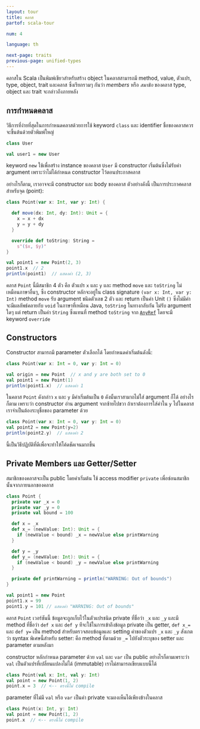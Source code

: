 ```yaml
---
layout: tour
title: คลาส
partof: scala-tour

num: 4

language: th

next-page: traits
previous-page: unified-types
---
```


คลาสใน Scala เป็นพิมพ์เขียวสำหรับสร้าง object ในคลาสสามารถมี method, value, ตัวแปร, type, object,
trait และคลาส ซึ่งเรียกรวมๆ กันว่า _members_ หรือ _สมาชิก_ ของคลาส type, object และ trait จะกล่าวถึงภายหลัง

## การกำหนดคลาส
วิธีการที่ง่ายที่สุดในการกำหนดคลาสด้วยการใช้ keyword `class` และ
identifier ชื่อของคลาสควรจะขึ้นต้นด้วยตัวพิมพ์ใหญ่
```scala mdoc
class User

val user1 = new User
```
keyword `new` ใช้เพื่อสร้าง instance ของคลาส `User` มี constructor เริ่มต้นซึ่งไม่รับค่า argument เพราะว่าไม่ได้กำหนด constructor ไว้ตอนประกาสคลาส

อย่างไรก็ตาม, เราอาจจะมี constructor และ body ของคลาส
ตัวอย่างดังนี้ เป็นการประกาศคลาสสำหรับจุด (point):

```scala mdoc
class Point(var x: Int, var y: Int) {

  def move(dx: Int, dy: Int): Unit = {
    x = x + dx
    y = y + dy
  }

  override def toString: String =
    s"($x, $y)"
}

val point1 = new Point(2, 3)
point1.x  // 2
println(point1)  // แสดงค่า (2, 3)
```

คลาส `Point` นี้มีสมาชิก 4 ตัว คือ ตัวแปร `x` และ `y` และ method `move` และ `toString`
ไม่เหมือนภาษาอื่นๆ, ซึ่ง constructor หลักจะอยู่ใน class signature `(var x: Int, var y: Int)`
method `move` รับ argument ชนิดตัวเลข 2 ตัว และ return เป็นค่า Unit `()` ซึ่งไม่มีค่า
จะมีผลลัพธ์คลายกับ `void` ในภาษาที่เหมือน Java, `toString` ในทางกลับกัน ไม่รับ argument ใดๆ แต่ return เป็นค่า `String` ซึ่งแทนที่ method `toString` จาก [`AnyRef`](unified-types.html) โดยจะมี keyword `override`

## Constructors

​Constructor สามารถมี parameter ตัวเลือกได้ โดยกำหนดค่าเริ่มต้นดังนี้:

```scala mdoc:nest
class Point(var x: Int = 0, var y: Int = 0)

val origin = new Point  // x and y are both set to 0
val point1 = new Point(1)
println(point1.x)  // แสดงค่า 1

```

ในคลาส `Point` ดังกล่าว `x` และ `y` มีค่าเริ่มต้นเป็น `0` ดังนั้นเราสามาถไม่ใส่ argument ก็ได้
อย่างไรก็ตาม เพราะว่า constructor อ่าน argument จากซ้ายไปขวา ถ้าเราต้องการใส่ค่าใน `y` ไปในคลาส
เราจำเป็นต้องระบุชื่อของ parameter ด้วย
```scala mdoc:nest
class Point(var x: Int = 0, var y: Int = 0)
val point2 = new Point(y=2)
println(point2.y)  // แสดงค่า 2
```

นี้เป็นวิธีปฏิบัติที่ดีเพื่อจะทำให้โค้ดชัดเจนมากขึ้น

## Private Members และ Getter/Setter
สมาชิกของคลาสจะเป็น public โดยค่าเริ่มต้น ใช้ access modifier `private`
เพื่อซ่อนสมาชิกนั้นจากภายนอกของคลาส
```scala mdoc:reset
class Point {
  private var _x = 0
  private var _y = 0
  private val bound = 100

  def x = _x
  def x_= (newValue: Int): Unit = {
    if (newValue < bound) _x = newValue else printWarning
  }

  def y = _y
  def y_= (newValue: Int): Unit = {
    if (newValue < bound) _y = newValue else printWarning
  }

  private def printWarning = println("WARNING: Out of bounds")
}

val point1 = new Point
point1.x = 99
point1.y = 101 // แสดงค่า "WARNING: Out of bounds"
```
คลาส `Point` เวอร์ชันนี้ ข้อมูลจะถูกเก็บไว้ในตัวแปรชนิด private ที่ชื่อว่า `_x` และ `_y` และมี method ที่ชื่อว่า `def x` และ `def y` ทีจะใช้ในการเข้าถึงข้อมูล private เป็น getter, `def x_=` และ `def y=`
เป็น method สำหรับตรวจสอบข้อมูลและ setting ค่าของตัวแปร `_x` และ `_y`
สังเกตว่า syntax พิเศษนี้สำหรับ setter: คือ method ที่ตามด้วย `_=` ไปยังตัวระบุของ setter และ parameter ตามหลังมา

constructor หลักกำหนด parameter ด้วย `val` และ `var` เป็น public อย่างไรก็ตามเพราะว่า `val` เป็นตัวแปรที่เปลี่ยนแปลงไม่ได้ (immutable) เราไม่สามารถเขียบแบบนี้ได้
```scala mdoc:fail
class Point(val x: Int, val y: Int)
val point = new Point(1, 2)
point.x = 3  // <-- ตรงนี้ไม่ compile
```

parameter ที่ไม่มี `val` หรือ `var` เป็นค่า private จะมองเห็นได้เพียงข้างในคลาส
```scala mdoc:fail
class Point(x: Int, y: Int)
val point = new Point(1, 2)
point.x  // <-- ตรงนี้ไม่ compile
```
